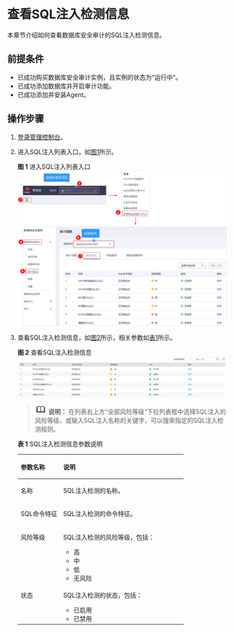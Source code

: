 # 查看SQL注入检测信息<a name="dbss_01_0207"></a>

本章节介绍如何查看数据库安全审计的SQL注入检测信息。

## 前提条件<a name="section070891116319"></a>

-   已成功购买数据库安全审计实例，且实例的状态为“运行中“。
-   已成功添加数据库并开启审计功能。
-   已成功添加并安装Agent。

## 操作步骤<a name="section20994171263912"></a>

1.  [登录管理控制台](https://console.huaweicloud.com/?locale=zh-cn)。
2.  进入SQL注入列表入口，如[图1](#dbss_01_0191_fig61991836131419)所示。

    **图 1**  进入SQL注入列表入口<a name="dbss_01_0191_fig61991836131419"></a>  
    ![](figures/进入SQL注入列表入口.png "进入SQL注入列表入口")

3.  查看SQL注入检测信息，如[图2](#fig71914515113)所示，相关参数如[表1](#table964761214306)所示。

    **图 2**  查看SQL注入检测信息<a name="fig71914515113"></a>  
    ![](figures/查看SQL注入检测信息.png "查看SQL注入检测信息")

    >![](public_sys-resources/icon-note.gif) **说明：** 
    >在列表右上方“全部风险等级“下拉列表框中选择SQL注入的风险等级，或输入SQL注入名称的关键字，可以搜索指定的SQL注入检测规则。

    **表 1**  SQL注入检测信息参数说明

    <a name="table964761214306"></a>
    <table><thead align="left"><tr id="row1365581213011"><th class="cellrowborder" valign="top" width="25.629999999999995%" id="mcps1.2.3.1.1"><p id="p96584127304"><a name="p96584127304"></a><a name="p96584127304"></a>参数名称</p>
    </th>
    <th class="cellrowborder" valign="top" width="74.37%" id="mcps1.2.3.1.2"><p id="p18660171293013"><a name="p18660171293013"></a><a name="p18660171293013"></a>说明</p>
    </th>
    </tr>
    </thead>
    <tbody><tr id="row7664312163018"><td class="cellrowborder" valign="top" width="25.629999999999995%" headers="mcps1.2.3.1.1 "><p id="p56657123309"><a name="p56657123309"></a><a name="p56657123309"></a>名称</p>
    </td>
    <td class="cellrowborder" valign="top" width="74.37%" headers="mcps1.2.3.1.2 "><p id="p14669161217308"><a name="p14669161217308"></a><a name="p14669161217308"></a>SQL注入检测的名称。</p>
    </td>
    </tr>
    <tr id="row18114121410321"><td class="cellrowborder" valign="top" width="25.629999999999995%" headers="mcps1.2.3.1.1 "><p id="p195041220123213"><a name="p195041220123213"></a><a name="p195041220123213"></a>SQL命令特征</p>
    </td>
    <td class="cellrowborder" valign="top" width="74.37%" headers="mcps1.2.3.1.2 "><p id="p5506192011323"><a name="p5506192011323"></a><a name="p5506192011323"></a>SQL注入检测的命令特征。</p>
    </td>
    </tr>
    <tr id="row17352133015322"><td class="cellrowborder" valign="top" width="25.629999999999995%" headers="mcps1.2.3.1.1 "><p id="p7313193714329"><a name="p7313193714329"></a><a name="p7313193714329"></a>风险等级</p>
    </td>
    <td class="cellrowborder" valign="top" width="74.37%" headers="mcps1.2.3.1.2 "><p id="p631613374329"><a name="p631613374329"></a><a name="p631613374329"></a>SQL注入检测的风险等级，包括：</p>
    <a name="ul10411345155412"></a><a name="ul10411345155412"></a><ul id="ul10411345155412"><li>高</li><li>中</li><li>低</li><li>无风险</li></ul>
    </td>
    </tr>
    <tr id="row19685121213016"><td class="cellrowborder" valign="top" width="25.629999999999995%" headers="mcps1.2.3.1.1 "><p id="p968710125308"><a name="p968710125308"></a><a name="p968710125308"></a>状态</p>
    </td>
    <td class="cellrowborder" valign="top" width="74.37%" headers="mcps1.2.3.1.2 "><p id="p186901012163011"><a name="p186901012163011"></a><a name="p186901012163011"></a>SQL注入检测的状态，包括：</p>
    <a name="ul118072149340"></a><a name="ul118072149340"></a><ul id="ul118072149340"><li>已启用</li><li>已禁用</li></ul>
    </td>
    </tr>
    </tbody>
    </table>


